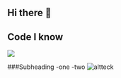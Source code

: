 ## Hi there 👋

## Code I know


![](file:///C:/Users/kgous/Downloads/MicrosoftWindows.Client.CBS_cw5n1h2txyewy!InputApp/MonkeyConfusedGIF.gif)

###Subheading
-one
-two
![altteck]() 

<!--
**Keegan-ai/Keegan-Ai** is a ✨ _special_ ✨ repository because its `README.md` (this file) appears on your GitHub profile.

Here are some ideas to get you started:

- 🔭 I’m currently working on ...
- 🌱 I’m currently learning ...
- 👯 I’m looking to collaborate on ...
- 🤔 I’m looking for help with ...
- 💬 Ask me about ...
- 📫 How to reach me: ...
- 😄 Pronouns: ...
- ⚡ Fun fact: ...
-->
